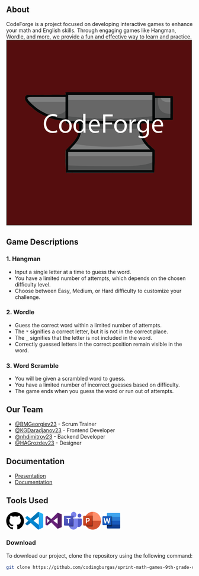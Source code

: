 ## About
CodeForge is a project focused on developing interactive games to enhance your math and English skills. Through engaging games like Hangman, Wordle, and more, we provide a fun and effective way to learn and practice.
<img src="logo/CodeForge.png" alt="CodeForge Logo">
## Game Descriptions
### 1. Hangman
* Input a single letter at a time to guess the word.
* You have a limited number of attempts, which depends on the chosen difficulty level.
* Choose between Easy, Medium, or Hard difficulty to customize your challenge.

### 2. Wordle
* Guess the correct word within a limited number of attempts.
* The `*` signifies a correct letter, but it is not in the correct place.
* The `_` signifies that the letter is not included in the word.
* Correctly guessed letters in the correct position remain visible in the word.

### 3. Word Scramble
* You will be given a scrambled word to guess.
* You have a limited number of incorrect guesses based on difficulty.
* The game ends when you guess the word or run out of attempts.

## Our Team
- [@BMGeorgiev23](https://github.com/BMGeorgiev23) - Scrum Trainer
- [@KGDaradjanov23](https://github.com/KGDaradjanov) - Frontend Developer
- [@nhdimitrov23](https://github.com/nhdimitrov23) - Backend Developer
- [@HAGrozdev23](https://github.com/Hristiyan1423) - Designer

## Documentation
- [Presentation](./Documents/Code_forge_presentation.pptx)
- [Documentation](./Documents/Word_documentation_code_forge.docx)

## Tools Used
<img src="images/Github.png" alt="Github" width="48" height="48"> <img src="images/VScode.png" alt="VS Code" width="48" height="48"> <img src="images/VisualStudio.png" alt="Visual Studio" width="48" height="48"> <img src="images/MicrosoftTeams.png" alt="MS Teams" width="48" height="48"> <img src="images/PowerPoint.png" alt="PowerPoint" width="48" height="48"> <img src="images/Word.png" alt="MS Word" width="48" height="48">

### Download
To download our project, clone the repository using the following command:

```bash
git clone https://github.com/codingburgas/sprint-math-games-9th-grade-code-forge.git
